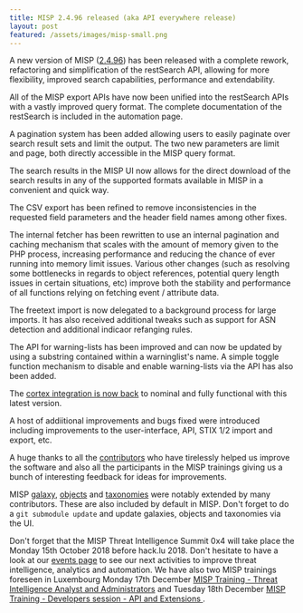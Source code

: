 ```yaml
---
title: MISP 2.4.96 released (aka API everywhere release)
layout: post
featured: /assets/images/misp-small.png
---
```


A new version of MISP ([2.4.96](https://github.com/MISP/MISP/tree/v2.4.96)) has been released with a complete rework, refactoring and simplification of the restSearch API, allowing for more flexibility, improved search capabilities, performance and extendability.

All of the MISP export APIs have now been unified into the restSearch APIs with a vastly improved query format. The complete documentation of the restSearch is included in the automation page.

A pagination system has been added allowing users to easily paginate over search result sets and limit the output. The two new parameters are limit and page, both directly accessible in the MISP query format.

The search results in the MISP UI now allows for the direct download of the search results in any of the supported formats available in MISP in a convenient and quick way.

The CSV export has been refined to remove inconsistencies in the requested field parameters and the header field names among other fixes.

The internal fetcher has been rewritten to use an internal pagination and caching mechanism that scales with the amount of memory given to the PHP process, increasing performance and reducing the chance of ever running into memory limit issues. Various other changes (such as resolving some bottlenecks in regards to object references, potential query length issues in certain situations, etc) improve both the stability and performance of all functions relying on fetching event / attribute data.

The freetext import is now delegated to a background process for large imports. It has also received additional tweaks such as support for ASN detection and additional indicaor refanging rules.

The API for warning-lists has been improved and can now be updated by using a substring contained within a warninglist's name. A simple toggle function mechanism to disable and enable warning-lists via the API has also been added.

The [cortex integration is now back](https://blog.thehive-project.org/2018/09/27/cortex-2-1-0-the-response-edition/) to nominal and fully functional with this latest version.

A host of addiitional improvements and bugs fixed were introduced including improvements to the user-interface, API,  STIX 1/2 import and export, etc.

A huge thanks to all the [contributors](/contributors) who have tirelessly helped us improve the software and also all the participants in the MISP trainings giving us a bunch of interesting feedback for ideas for improvements.

MISP [galaxy](/galaxy.pdf), [objects](/objects.pdf) and [taxonomies](/taxonomies.pdf) were notably extended by many contributors. These are also included by default in MISP. Don't forget to do a `git submodule update` and update galaxies, objects and taxonomies via the UI.

Don't forget that the MISP Threat Intelligence Summit 0x4 will take place the Monday 15th October 2018 before hack.lu 2018. Don't hesitate to have a look at our [events page](http://www.misp-project.org/events/) to see our next activities to improve threat intelligence, analytics and automation. We have also two MISP trainings foreseen in Luxembourg Monday 17th December [MISP Training - Threat Intelligence Analyst and Administrators](https://en.xing-events.com/MURFIIQ) and Tuesday 18th December [MISP Training - Developers session - API and Extensions ](https://en.xing-events.com/QDBMTBT.html).

